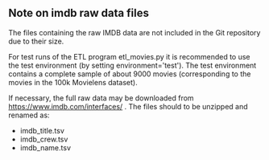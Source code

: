 ## Note on imdb raw data files

The files containing the raw IMDB data are not included in the Git repository due to their size.

For test runs of the ETL program etl_movies.py it is recommended to use the test environment (by setting environment='test'). The test environment
contains a complete sample of about 9000 movies (corresponding to the movies in the 100k Movielens dataset).

If necessary, the full raw data may be downloaded from https://www.imdb.com/interfaces/ . The files should to be unzipped and renamed as:
- imdb_title.tsv
- imdb_crew.tsv
- imdb_name.tsv
